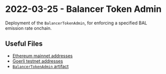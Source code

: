 # 2022-03-25 - Balancer Token Admin

Deployment of the `BalancerTokenAdmin`, for enforcing a specified BAL emission rate onchain.

## Useful Files

- [Ethereum mainnet addresses](./output/mainnet.json)
- [Goerli testnet addresses](./output/goerli.json)
- [`BalancerTokenAdmin` artifact](./artifact/BalancerTokenAdmin.json)
